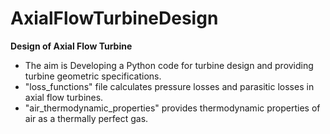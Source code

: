 # AxialFlowTurbineDesign
**Design of Axial Flow Turbine**

- The aim is Developing a Python code for turbine design and providing turbine geometric specifications.
- "loss_functions" file calculates pressure losses and parasitic losses in axial flow turbines.
- "air_thermodynamic_properties" provides thermodynamic properties of air as a thermally perfect gas.
